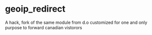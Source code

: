 geoip_redirect
==============

A hack, fork of the same module from d.o customized for one and only purpose to forward canadian vistorors